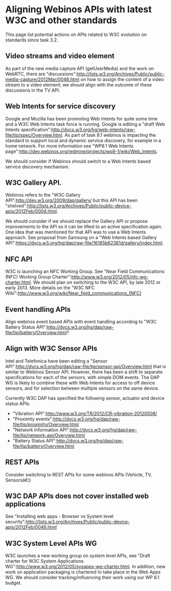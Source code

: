 Aligning Webinos APIs with latest W3C and other standards
=========================================================

This page list potential actions on APIs related to W3C evolution on standards since task 3.2.

Video streams and video element
-------------------------------

As part of the new media capture API (getUserMedia) and the work on WebRTC, there are "discussions":http://lists.w3.org/Archives/Public/public-media-capture/2012Mar/0048.html on how to assign the content of a video stream to a video element; we should align with the outcome of these discussions in the TV API.

Web Intents for service discovery
---------------------------------

Google and Mozilla has been promoting Web Intents for quite some time and a W3C Web Intents task force is running. Google is editing a "draft Web Intents specification":http://dvcs.w3.org/hg/web-intents/raw-file/tip/spec/Overview.html. As part of task 8.1 webinos is impacting the standard to support local and dynamic service discovery, for example in a home network. For more information see "WP8.1 Web Intents page":http://dev.webinos.org/redmine/projects/wp8-1/wiki/Web_Intents.

We should consider if Webinos should switch to a Web Intents based service discovery mechanism.

W3C Gallery API.
----------------

Webinos refers to the "W3C Gallery API":http://dev.w3.org/2009/dap/gallery/ but this API has been "shelved":http://lists.w3.org/Archives/Public/public-device-apis/2012Feb/0004.html.

We should consider if we should replace the Gallery API or propose improvements to the API so it can be lifted to an active specification again. One idea that was mentioned for that API was to use a Web Intents approach. See proposal from Samsung on a "Web Intents based Gallery API":https://dvcs.w3.org/hg/dap/raw-file/16185b62381d/gallery/index.html.

NFC API
-------

W3C is launching an NFC Working Group. See "Near Field Communications (NFC) Working Group Charter":http://www.w3.org/2012/05/nfc-wg-charter.html. We should plan on switching to the W3C API, by late 2012 or early 2013. More details on the "W3C NFC Wiki":http://www.w3.org/wiki/Near_field_communications_(NFC)

Event handling APIs
-------------------

Align webinos event based APIs with event handling according to "W3C Battery Status API":http://dvcs.w3.org/hg/dap/raw-file/tip/battery/Overview.html?

Align with W3C Sensor APIs
--------------------------

Intel and Telefonica have been editing a "Sensor API":http://dvcs.w3.org/hg/dap/raw-file/tip/sensor-api/Overview.html that is similar to Webinos Sensor API. However, there has been a shift to separate specifications for each of the sensors, with simple DOM events. The DAP WG is likely to combine these with Web Intents for access to off device sensors, and for selection between multiple sensors on the same device.

Currently W3C DAP has specified the following sensor, actuator and device status APIs:

-   "Vibration API":http://www.w3.org/TR/2012/CR-vibration-20120508/
-   "Proximity events":http://dvcs.w3.org/hg/dap/raw-file/tip/proximity/Overview.html
-   "Network Information API":http://dvcs.w3.org/hg/dap/raw-file/tip/network-api/Overview.html
-   "Battery Status API":http://dvcs.w3.org/hg/dap/raw-file/tip/battery/Overview.html

REST APIs
---------

Consider switching to REST APIs for some webinos APIs (Vehicle, TV, Sensorsâ€¦)

W3C DAP APIs does not cover installed web applications
------------------------------------------------------

See "Installing web apps - Browser vs System level security":http://lists.w3.org/Archives/Public/public-device-apis/2012Feb/0046.html

W3C System Level APIs WG
------------------------

W3C launches a new working group on system level APIs, see "Draft charter for W3C System Applications WG":http://www.w3.org/2012/05/sysapps-wg-charter.html. In addition, new work on application packaging is chartered to take place in the Web Apps WG. We should consider tracking/influencing their work using our WP 8.1 budget.

